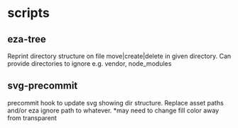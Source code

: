 # scripts

## eza-tree

Reprint directory structure on file move|create|delete in given directory. Can provide directories to ignore e.g. vendor, node_modules

## svg-precommit

precommit hook to update svg showing dir structure. Replace asset paths and/or eza ignore path to whatever. *may need to change fill color away from transparent
